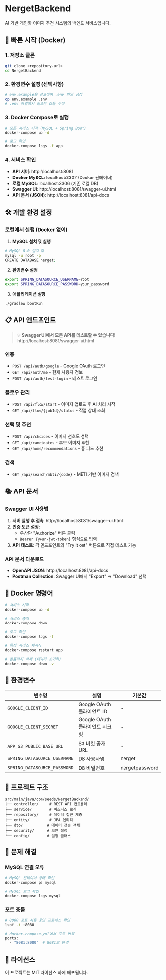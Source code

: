 # NergetBackend

AI 기반 개인화 이미지 추천 시스템의 백엔드 서비스입니다.

## 🚀 빠른 시작 (Docker)

### 1. 저장소 클론

```bash
git clone <repository-url>
cd NergetBackend
```

### 2. 환경변수 설정 (선택사항)

```bash
# env.example을 참고하여 .env 파일 생성
cp env.example .env
# .env 파일에서 필요한 값들 수정
```

### 3. Docker Compose로 실행

```bash
# 모든 서비스 시작 (MySQL + Spring Boot)
docker-compose up -d

# 로그 확인
docker-compose logs -f app
```

### 4. 서비스 확인

- **API 서버**: http://localhost:8081
- **Docker MySQL**: localhost:3307 (Docker 컨테이너)
- **로컬 MySQL**: localhost:3306 (기존 로컬 DB)
- **Swagger UI**: http://localhost:8081/swagger-ui.html
- **API 문서 (JSON)**: http://localhost:8081/api-docs

## 🛠️ 개발 환경 설정

### 로컬에서 실행 (Docker 없이)

1. **MySQL 설치 및 실행**

```bash
# MySQL 8.0 설치 후
mysql -u root -p
CREATE DATABASE nerget;
```

2. **환경변수 설정**

```bash
export SPRING_DATASOURCE_USERNAME=root
export SPRING_DATASOURCE_PASSWORD=your_password
```

3. **애플리케이션 실행**

```bash
./gradlew bootRun
```

## 📋 API 엔드포인트

> 💡 **Swagger UI에서 모든 API를 테스트할 수 있습니다!**  
> http://localhost:8081/swagger-ui.html

### 인증

- `POST /api/auth/google` - Google OAuth 로그인
- `GET /api/auth/me` - 현재 사용자 정보
- `POST /api/auth/test-login` - 테스트 로그인

### 플로우 관리

- `POST /api/flow/start` - 이미지 업로드 후 AI 처리 시작
- `GET /api/flow/{jobId}/status` - 작업 상태 조회

### 선택 및 추천

- `POST /api/choices` - 이미지 선호도 선택
- `GET /api/candidates` - 후보 이미지 추천
- `GET /api/home/recommendations` - 홈 피드 추천

### 검색

- `GET /api/search/mbti/{code}` - MBTI 기반 이미지 검색

## 📚 API 문서

### Swagger UI 사용법

1. **서버 실행 후 접속**: http://localhost:8081/swagger-ui.html
2. **인증 토큰 설정**:
   - 우상단 "Authorize" 버튼 클릭
   - `Bearer {your-jwt-token}` 형식으로 입력
3. **API 테스트**: 각 엔드포인트의 "Try it out" 버튼으로 직접 테스트 가능

### API 문서 다운로드

- **OpenAPI JSON**: http://localhost:8081/api-docs
- **Postman Collection**: Swagger UI에서 "Export" → "Download" 선택

## 🐳 Docker 명령어

```bash
# 서비스 시작
docker-compose up -d

# 서비스 중지
docker-compose down

# 로그 확인
docker-compose logs -f

# 특정 서비스 재시작
docker-compose restart app

# 볼륨까지 삭제 (데이터 초기화)
docker-compose down -v
```

## 🔧 환경변수

| 변수명                       | 설명                           | 기본값         |
| ---------------------------- | ------------------------------ | -------------- |
| `GOOGLE_CLIENT_ID`           | Google OAuth 클라이언트 ID     | -              |
| `GOOGLE_CLIENT_SECRET`       | Google OAuth 클라이언트 시크릿 | -              |
| `APP_S3_PUBLIC_BASE_URL`     | S3 버킷 공개 URL               | -              |
| `SPRING_DATASOURCE_USERNAME` | DB 사용자명                    | nerget         |
| `SPRING_DATASOURCE_PASSWORD` | DB 비밀번호                    | nergetpassword |

## 📁 프로젝트 구조

```
src/main/java/com/seeds/NergetBackend/
├── controller/     # REST API 컨트롤러
├── service/        # 비즈니스 로직
├── repository/     # 데이터 접근 계층
├── entity/         # JPA 엔티티
├── dto/           # 데이터 전송 객체
├── security/      # 보안 설정
└── config/        # 설정 클래스
```

## 🚨 문제 해결

### MySQL 연결 오류

```bash
# MySQL 컨테이너 상태 확인
docker-compose ps mysql

# MySQL 로그 확인
docker-compose logs mysql
```

### 포트 충돌

```bash
# 8080 포트 사용 중인 프로세스 확인
lsof -i :8080

# docker-compose.yml에서 포트 변경
ports:
  - "8081:8080"  # 8081로 변경
```

## 📝 라이선스

이 프로젝트는 MIT 라이선스 하에 배포됩니다.
